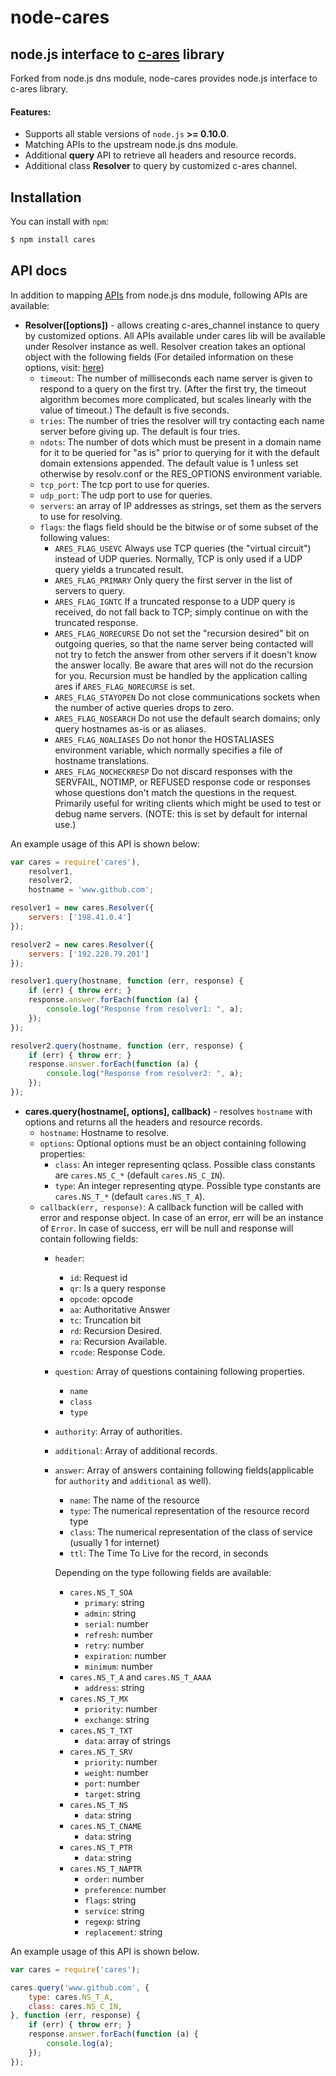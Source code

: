 node-cares
===

node.js interface to [c-ares](http://c-ares.haxx.se/) library
------

Forked from node.js dns module, node-cares provides node.js interface to c-ares library.

#### Features:
 * Supports all stable versions of `node.js` **>= 0.10.0**.
 * Matching APIs to the upstream node.js dns module.
 * Additional **query** API to retrieve all headers and resource records.
 * Additional class **Resolver** to query by customized c-ares channel.

Installation
------

You can install with `npm`:

``` bash
$ npm install cares
```

API docs
------

In addition to mapping [APIs](http://nodejs.org/docs/latest/api/dns.html) from node.js dns module, following APIs are available:
- **Resolver([options])** - allows creating c-ares_channel instance to query by customized options. All APIs available under cares lib will be available under Resolver instance as well. Resolver creation takes an optional object with the following fields (For detailed information on these options, visit: [here](http://c-ares.haxx.se/ares_init.html))
    * `timeout`: The number of milliseconds each name server is given to respond to a query on the first try. (After the first try, the timeout algorithm becomes more complicated, but scales linearly with the value of timeout.) The default is five seconds.
    * `tries`: The number of tries the resolver will try contacting each name server before giving up. The default is four tries.
    * `ndots`: The number of dots which must be present in a domain name for it to be queried for "as is" prior to querying for it with the default domain extensions appended. The default value is 1 unless set otherwise by resolv.conf or the RES_OPTIONS environment variable.
    * `tcp_port`: The tcp port to use for queries.
    * `udp_port`: The udp port to use for queries.
    * `servers`: an array of IP addresses as strings, set them as the servers to use for resolving.
    * `flags`: the flags field should be the bitwise or of some subset of the following values:
        - `ARES_FLAG_USEVC` Always use TCP queries (the "virtual circuit") instead of UDP queries. Normally, TCP is only used if a UDP query yields a truncated result.
        - `ARES_FLAG_PRIMARY` Only query the first server in the list of servers to query.
        - `ARES_FLAG_IGNTC` If a truncated response to a UDP query is received, do not fall back to TCP; simply continue on with the truncated response.
        - `ARES_FLAG_NORECURSE` Do not set the "recursion desired" bit on outgoing queries, so that the name server being contacted will not try to fetch the answer from other servers if it doesn't know the answer locally. Be aware that ares will not do the recursion for you. Recursion must be handled by the application calling ares if `ARES_FLAG_NORECURSE` is set.
        - `ARES_FLAG_STAYOPEN` Do not close communications sockets when the number of active queries drops to zero.
        - `ARES_FLAG_NOSEARCH` Do not use the default search domains; only query hostnames as-is or as aliases.
        - `ARES_FLAG_NOALIASES` Do not honor the HOSTALIASES environment variable, which normally specifies a file of hostname translations.
        - `ARES_FLAG_NOCHECKRESP` Do not discard responses with the SERVFAIL, NOTIMP, or REFUSED response code or responses whose questions don't match the questions in the request. Primarily useful for writing clients which might be used to test or debug name servers. (NOTE: this is set by default for internal use.)

An example usage of this API is shown below:
```js
var cares = require('cares'),
    resolver1,
    resolver2,
    hostname = 'www.github.com';

resolver1 = new cares.Resolver({
    servers: ['198.41.0.4']
});

resolver2 = new cares.Resolver({
    servers: ['192.228.79.201']
});

resolver1.query(hostname, function (err, response) {
    if (err) { throw err; }
    response.answer.forEach(function (a) {
        console.log("Response from resolver1: ", a);
    });
});

resolver2.query(hostname, function (err, response) {
    if (err) { throw err; }
    response.answer.forEach(function (a) {
        console.log("Response from resolver2: ", a);
    });
});
```

- **cares.query(hostname[, options], callback)** - resolves `hostname` with options and returns all the headers and resource records.
	* `hostname`: Hostname to resolve.
	* `options`: Optional options must be an object containing following properties:
		- `class`: An integer representing qclass. Possible class constants are `cares.NS_C_*` (default `cares.NS_C_IN`).
		- `type`: An integer representing qtype. Possible type constants are `cares.NS_T_*` (default `cares.NS_T_A`).
	* `callback(err, response)`: A callback function will be called with error and response object. In case of an error, err will be an instance of `Error`. In case of success, err will be null and response will contain following fields:
		- `header`:
			* `id`: Request id
			* `qr`: Is a query response
			* `opcode`: opcode
			* `aa`: Authoritative Answer
			* `tc`: Truncation bit
			* `rd`: Recursion Desired.
			* `ra`: Recursion Available.
			* `rcode`: Response Code.
		- `question`: Array of questions containing following properties.
			* `name`
			* `class`
			* `type`
		- `authority`: Array of authorities.
		- `additional`: Array of additional records.
		- `answer`: Array of answers containing following fields(applicable for `authority` and `additional` as well).
			* `name`: The name of the resource
			* `type`: The numerical representation of the resource record type
			* `class`: The numerical representation of the class of service (usually 1 for internet)
			* `ttl`: The Time To Live for the record, in seconds

			Depending on the type following fields are available:

			* `cares.NS_T_SOA`
				- `primary`: string
				- `admin`: string
				- `serial`: number
				- `refresh`: number
				- `retry`: number
				- `expiration`: number
				- `minimum`: number
			* `cares.NS_T_A` and `cares.NS_T_AAAA`
				- `address`: string
			* `cares.NS_T_MX`
				- `priority`: number
				- `exchange`: string
			* `cares.NS_T_TXT`
				- `data`: array of strings
			* `cares.NS_T_SRV`
				- `priority`: number
				- `weight`: number
				- `port`: number
				- `target`: string
			* `cares.NS_T_NS`
				- `data`: string
			* `cares.NS_T_CNAME`
				- `data`: string
			* `cares.NS_T_PTR`
				- `data`: string
			* `cares.NS_T_NAPTR`
				- `order`: number
				- `preference`: number
				- `flags`: string
				- `service`: string
				- `regexp`: string
				- `replacement`: string


An example usage of this API is shown below.
```js
var cares = require('cares');

cares.query('www.github.com', {
    type: cares.NS_T_A,
    class: cares.NS_C_IN,
}, function (err, response) {
    if (err) { throw err; }
    response.answer.forEach(function (a) {
        console.log(a);
    });
});
```
